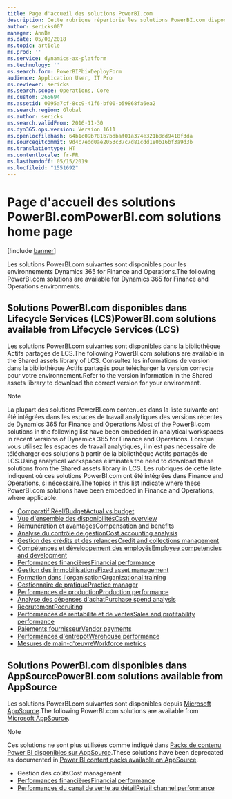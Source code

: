 ```yaml
---
title: Page d'accueil des solutions PowerBI.com
description: Cette rubrique répertorie les solutions PowerBI.com disponibles et vous indique les ressources complémentaires.
author: sericks007
manager: AnnBe
ms.date: 05/08/2018
ms.topic: article
ms.prod: ''
ms.service: dynamics-ax-platform
ms.technology: ''
ms.search.form: PowerBIPbixDeployForm
audience: Application User, IT Pro
ms.reviewer: sericks
ms.search.scope: Operations, Core
ms.custom: 265694
ms.assetid: 0095a7cf-8cc9-41f6-bf00-b59868fa6ea2
ms.search.region: Global
ms.author: sericks
ms.search.validFrom: 2016-11-30
ms.dyn365.ops.version: Version 1611
ms.openlocfilehash: 64b1c09b781b7bdbaf01a374e321b8dd9418f3da
ms.sourcegitcommit: 9d4c7edd0ae2053c37c7d81cdd180b16bf3a9d3b
ms.translationtype: HT
ms.contentlocale: fr-FR
ms.lasthandoff: 05/15/2019
ms.locfileid: "1551692"
---
```

# <a name="powerbicom-solutions-home-page"></a><span data-ttu-id="775db-103">Page d'accueil des solutions PowerBI.com</span><span class="sxs-lookup"><span data-stu-id="775db-103">PowerBI.com solutions home page</span></span>

[!include [banner](../includes/banner.md)]

<span data-ttu-id="775db-104">Les solutions PowerBI.com suivantes sont disponibles pour les environnements Dynamics 365 for Finance and Operations.</span><span class="sxs-lookup"><span data-stu-id="775db-104">The following PowerBI.com solutions are available for Dynamics 365 for Finance and Operations environments.</span></span>

## <a name="powerbicom-solutions-available-from-lifecycle-services-lcs"></a><span data-ttu-id="775db-105">Solutions PowerBI.com disponibles dans Lifecycle Services (LCS)</span><span class="sxs-lookup"><span data-stu-id="775db-105">PowerBI.com solutions available from Lifecycle Services (LCS)</span></span>

<span data-ttu-id="775db-106">Les solutions PowerBI.com suivantes sont disponibles dans la bibliothèque Actifs partagés de LCS.</span><span class="sxs-lookup"><span data-stu-id="775db-106">The following PowerBI.com solutions are available in the Shared assets library of LCS.</span></span> <span data-ttu-id="775db-107">Consultez les informations de version dans la bibliothèque Actifs partagés pour télécharger la version correcte pour votre environnement.</span><span class="sxs-lookup"><span data-stu-id="775db-107">Refer to the version information in the Shared assets library to download the correct version for your environment.</span></span>

> [!NOTE]
> <span data-ttu-id="775db-108">La plupart des solutions PowerBI.com contenues dans la liste suivante ont été intégrées dans les espaces de travail analytiques des versions récentes de Dynamics 365 for Finance and Operations.</span><span class="sxs-lookup"><span data-stu-id="775db-108">Most of the PowerBI.com solutions in the following list have been embedded in analytical workspaces in recent versions of Dynamics 365 for Finance and Operations.</span></span> <span data-ttu-id="775db-109">Lorsque vous utilisez les espaces de travail analytiques, il n'est pas nécessaire de télécharger ces solutions à partir de la bibliothèque Actifs partagés de LCS.</span><span class="sxs-lookup"><span data-stu-id="775db-109">Using analytical workspaces eliminates the need to download these solutions from the Shared assets library in LCS.</span></span> <span data-ttu-id="775db-110">Les rubriques de cette liste indiquent où ces solutions PowerBI.com ont été intégrées dans Finance and Operations, si nécessaire.</span><span class="sxs-lookup"><span data-stu-id="775db-110">The topics in this list indicate where these PowerBI.com solutions have been embedded in Finance and Operations, where applicable.</span></span>

- [<span data-ttu-id="775db-111">Comparatif Réel/Budget</span><span class="sxs-lookup"><span data-stu-id="775db-111">Actual vs budget</span></span>](ledger-budgets-power-bi.md)
- [<span data-ttu-id="775db-112">Vue d'ensemble des disponibilités</span><span class="sxs-lookup"><span data-stu-id="775db-112">Cash overview</span></span>](../../financials/cash-bank-management/Cash-Overview-Power-BI-content.md)
- [<span data-ttu-id="775db-113">Rémunération et avantages</span><span class="sxs-lookup"><span data-stu-id="775db-113">Compensation and benefits</span></span>](compensation-and-benefits-analysis-power-bi-content-pack.md)
- [<span data-ttu-id="775db-114">Analyse du contrôle de gestion</span><span class="sxs-lookup"><span data-stu-id="775db-114">Cost accounting analysis</span></span>](cost-accounting-analysis-content-pack.md)
- [<span data-ttu-id="775db-115">Gestion des crédits et des relances</span><span class="sxs-lookup"><span data-stu-id="775db-115">Credit and collections management</span></span>](../../financials/accounts-receivable/credit-collections-power-bi.md)
- [<span data-ttu-id="775db-116">Compétences et développement des employés</span><span class="sxs-lookup"><span data-stu-id="775db-116">Employee competencies and development</span></span>](employee-competencies-and-development-analysis-power-bi-content-pack.md)
- [<span data-ttu-id="775db-117">Performances financières</span><span class="sxs-lookup"><span data-stu-id="775db-117">Financial performance</span></span>](financial-performance-power-bi-content-pack.md)
- [<span data-ttu-id="775db-118">Gestion des immobilisations</span><span class="sxs-lookup"><span data-stu-id="775db-118">Fixed asset management</span></span>](../../financials/fixed-assets/Fixed-asset-management-workspace.md)
- [<span data-ttu-id="775db-119">Formation dans l'organisation</span><span class="sxs-lookup"><span data-stu-id="775db-119">Organizational training</span></span>](organizational-training-analysis-power-bi-content-pack.md)
- [<span data-ttu-id="775db-120">Gestionnaire de pratique</span><span class="sxs-lookup"><span data-stu-id="775db-120">Practice manager</span></span>](practice-manager-power-bi.md)
- [<span data-ttu-id="775db-121">Performances de production</span><span class="sxs-lookup"><span data-stu-id="775db-121">Production performance</span></span>](production-performance-power-bi.md)
- [<span data-ttu-id="775db-122">Analyse des dépenses d'achat</span><span class="sxs-lookup"><span data-stu-id="775db-122">Purchase spend analysis</span></span>](purchase-content-pack-for-power-bi.md)
- [<span data-ttu-id="775db-123">Recrutement</span><span class="sxs-lookup"><span data-stu-id="775db-123">Recruiting</span></span>](recruiting-analysis-power-bi-content-pack.md)
- [<span data-ttu-id="775db-124">Performances de rentabilité et de ventes</span><span class="sxs-lookup"><span data-stu-id="775db-124">Sales and profitability performance</span></span>](sales-profitability-performance-content-pack.md)
- [<span data-ttu-id="775db-125">Paiements fournisseur</span><span class="sxs-lookup"><span data-stu-id="775db-125">Vendor payments</span></span>](../../financials/accounts-payable/Vendor-payments-workspace.md)
- [<span data-ttu-id="775db-126">Performances d'entrepôt</span><span class="sxs-lookup"><span data-stu-id="775db-126">Warehouse performance</span></span>](warehouse-power-bi-content.md)
- [<span data-ttu-id="775db-127">Mesures de main-d'œuvre</span><span class="sxs-lookup"><span data-stu-id="775db-127">Workforce metrics</span></span>](workforce-analysis-power-bi-content-pack.md)

## <a name="powerbicom-solutions-available-from-appsource"></a><span data-ttu-id="775db-128">Solutions PowerBI.com disponibles dans AppSource</span><span class="sxs-lookup"><span data-stu-id="775db-128">PowerBI.com solutions available from AppSource</span></span>

<span data-ttu-id="775db-129">Les solutions PowerBI.com suivantes sont disponibles depuis [Microsoft AppSource](https://appsource.microsoft.com).</span><span class="sxs-lookup"><span data-stu-id="775db-129">The following PowerBI.com solutions are available from [Microsoft AppSource](https://appsource.microsoft.com).</span></span>

> [!NOTE]
> <span data-ttu-id="775db-130">Ces solutions ne sont plus utilisées comme indiqué dans [Packs de contenu Power BI disponibles sur AppSource](../migration-upgrade/deprecated-features.md#power-bi-content-packs-available-on-appsource).</span><span class="sxs-lookup"><span data-stu-id="775db-130">These solutions have been deprecated as documented in [Power BI content packs available on AppSource](../migration-upgrade/deprecated-features.md#power-bi-content-packs-available-on-appsource).</span></span>

- <span data-ttu-id="775db-131">Gestion des coûts</span><span class="sxs-lookup"><span data-stu-id="775db-131">Cost management</span></span>
- [<span data-ttu-id="775db-132">Performances financières</span><span class="sxs-lookup"><span data-stu-id="775db-132">Financial performance</span></span>](financial-performance-power-bi-content-pack.md)
- [<span data-ttu-id="775db-133">Performances du canal de vente au détail</span><span class="sxs-lookup"><span data-stu-id="775db-133">Retail channel performance</span></span>](retail-channel-performance-dashboard-power-bi-data.md)
